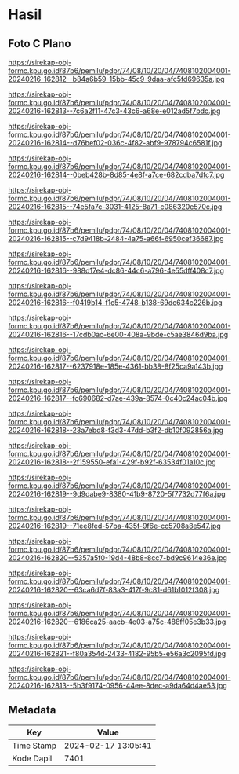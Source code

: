 # Hasil

## Foto C Plano

https://sirekap-obj-formc.kpu.go.id/87b6/pemilu/pdpr/74/08/10/20/04/7408102004001-20240216-162812--b84a6b59-15bb-45c9-9daa-afc5fd69635a.jpg

https://sirekap-obj-formc.kpu.go.id/87b6/pemilu/pdpr/74/08/10/20/04/7408102004001-20240216-162813--7c6a2f11-47c3-43c6-a68e-e012ad5f7bdc.jpg

https://sirekap-obj-formc.kpu.go.id/87b6/pemilu/pdpr/74/08/10/20/04/7408102004001-20240216-162814--d76bef02-036c-4f82-abf9-978794c6581f.jpg

https://sirekap-obj-formc.kpu.go.id/87b6/pemilu/pdpr/74/08/10/20/04/7408102004001-20240216-162814--0beb428b-8d85-4e8f-a7ce-682cdba7dfc7.jpg

https://sirekap-obj-formc.kpu.go.id/87b6/pemilu/pdpr/74/08/10/20/04/7408102004001-20240216-162815--74e5fa7c-3031-4125-8a71-c086320e570c.jpg

https://sirekap-obj-formc.kpu.go.id/87b6/pemilu/pdpr/74/08/10/20/04/7408102004001-20240216-162815--c7d9418b-2484-4a75-a66f-6950cef36687.jpg

https://sirekap-obj-formc.kpu.go.id/87b6/pemilu/pdpr/74/08/10/20/04/7408102004001-20240216-162816--988d17e4-dc86-44c6-a796-4e55dff408c7.jpg

https://sirekap-obj-formc.kpu.go.id/87b6/pemilu/pdpr/74/08/10/20/04/7408102004001-20240216-162816--f0419b14-f1c5-4748-b138-69dc634c226b.jpg

https://sirekap-obj-formc.kpu.go.id/87b6/pemilu/pdpr/74/08/10/20/04/7408102004001-20240216-162816--17cdb0ac-6e00-408a-9bde-c5ae3846d9ba.jpg

https://sirekap-obj-formc.kpu.go.id/87b6/pemilu/pdpr/74/08/10/20/04/7408102004001-20240216-162817--6237918e-185e-4361-bb38-8f25ca9a143b.jpg

https://sirekap-obj-formc.kpu.go.id/87b6/pemilu/pdpr/74/08/10/20/04/7408102004001-20240216-162817--fc690682-d7ae-439a-8574-0c40c24ac04b.jpg

https://sirekap-obj-formc.kpu.go.id/87b6/pemilu/pdpr/74/08/10/20/04/7408102004001-20240216-162818--23a7ebd8-f3d3-47dd-b3f2-db10f092856a.jpg

https://sirekap-obj-formc.kpu.go.id/87b6/pemilu/pdpr/74/08/10/20/04/7408102004001-20240216-162818--2f159550-efa1-429f-b92f-63534f01a10c.jpg

https://sirekap-obj-formc.kpu.go.id/87b6/pemilu/pdpr/74/08/10/20/04/7408102004001-20240216-162819--9d9dabe9-8380-41b9-8720-5f7732d77f6a.jpg

https://sirekap-obj-formc.kpu.go.id/87b6/pemilu/pdpr/74/08/10/20/04/7408102004001-20240216-162819--71ee8fed-57ba-435f-9f6e-cc5708a8e547.jpg

https://sirekap-obj-formc.kpu.go.id/87b6/pemilu/pdpr/74/08/10/20/04/7408102004001-20240216-162820--5357a5f0-19d4-48b8-8cc7-bd9c9614e36e.jpg

https://sirekap-obj-formc.kpu.go.id/87b6/pemilu/pdpr/74/08/10/20/04/7408102004001-20240216-162820--63ca6d7f-83a3-417f-9c81-d61b1012f308.jpg

https://sirekap-obj-formc.kpu.go.id/87b6/pemilu/pdpr/74/08/10/20/04/7408102004001-20240216-162820--6186ca25-aacb-4e03-a75c-488ff05e3b33.jpg

https://sirekap-obj-formc.kpu.go.id/87b6/pemilu/pdpr/74/08/10/20/04/7408102004001-20240216-162821--f80a354d-2433-4182-95b5-e56a3c2095fd.jpg

https://sirekap-obj-formc.kpu.go.id/87b6/pemilu/pdpr/74/08/10/20/04/7408102004001-20240216-162813--5b3f9174-0956-44ee-8dec-a9da64d4ae53.jpg


## Metadata

| Key        | Value               |
| ---------- | ------------------- |
| Time Stamp | 2024-02-17 13:05:41 |
| Kode Dapil | 7401                |



